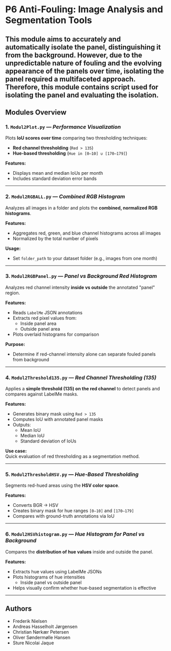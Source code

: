 # P6 Anti-Fouling: Image Analysis and Segmentation Tools

This module aims to accurately and automatically isolate the panel, distinguishing it from
the background. However, due to the unpredictable nature of fouling and the evolving
appearance of the panels over time, isolating the panel required a multifaceted approach. Therefore, this module contains
script used for isolating the panel and evaluating the isolation.
---

##  Modules Overview

### 1. `Modul2Plot.py` —  _Performance Visualization_

Plots **IoU scores over time** comparing two thresholding techniques:

- **Red channel thresholding** (`Red > 135`)
- **Hue-based thresholding** (`Hue in [0–10] ∪ [170–179]`)

**Features:**
- Displays mean and median IoUs per month
- Includes standard deviation error bands

---

### 2. `Modul2RGBALL.py` —  _Combined RGB Histogram_

Analyzes all images in a folder and plots the **combined, normalized RGB histograms**.

**Features:**
- Aggregates red, green, and blue channel histograms across all images
- Normalized by the total number of pixels

**Usage:**
- Set `folder_path` to your dataset folder (e.g., images from one month)

---

### 3. `Modul2RGBPanel.py` —  _Panel vs Background Red Histogram_

Analyzes red channel intensity **inside vs outside** the annotated "panel" region.

**Features:**
- Reads `LabelMe` JSON annotations
- Extracts red pixel values from:
  - Inside panel area
  - Outside panel area
- Plots overlaid histograms for comparison

**Purpose:**
- Determine if red-channel intensity alone can separate fouled panels from background

---

### 4. `Modul2Threshold135.py` — _Red Channel Thresholding (135)_

Applies a **simple threshold (135) on the red channel** to detect panels and compares against LabelMe masks.

**Features:**
- Generates binary mask using `Red > 135`
- Computes IoU with annotated panel masks
- Outputs:
  - Mean IoU
  - Median IoU
  - Standard deviation of IoUs

**Use case:**  
Quick evaluation of red thresholding as a segmentation method.

---

### 5. `Modul2ThresholdHSV.py` —  _Hue-Based Thresholding_

Segments red-hued areas using the **HSV color space**.

**Features:**
- Converts BGR → HSV
- Creates binary mask for hue ranges `[0–10]` and `[170–179]`
- Compares with ground-truth annotations via IoU

---

### 6. `Modul2HSVhistogram.py` — _Hue Histogram for Panel vs Background_

Compares the **distribution of hue values** inside and outside the panel.

**Features:**
- Extracts hue values using LabelMe JSONs
- Plots histograms of hue intensities
  - Inside panel vs outside panel
- Helps visually confirm whether hue-based segmentation is effective

---

## Authors

- Frederik Nielsen  
- Andreas Hasselholt Jørgensen
- Christian Nørkær Petersen
- Oliver Søndermølle Hansen
- Sture Nicolai Jaque

